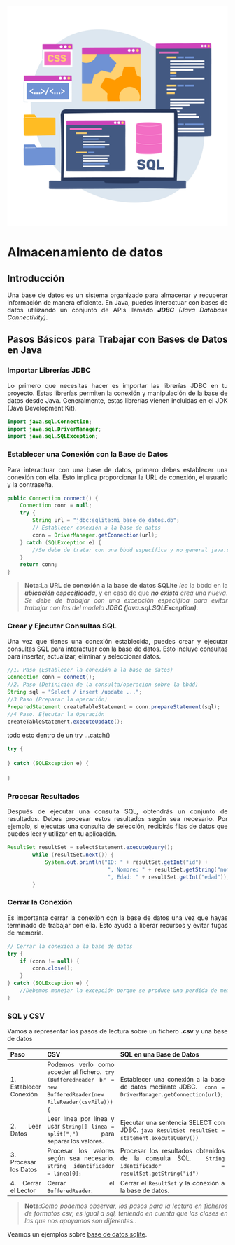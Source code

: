 <div align="justify">

<div align="center">
<img src="img/bbdd-sql.jpg" with="200px">
</div>

# Almacenamiento de datos

## Introducción

Una base de datos es un sistema organizado para almacenar y recuperar información de manera eficiente. En Java, puedes interactuar con bases de datos utilizando un conjunto de APIs llamado ___JDBC___ _(Java Database Connectivity)_.


## Pasos Básicos para Trabajar con Bases de Datos en Java

### Importar Librerías JDBC

Lo primero que necesitas hacer es importar las librerías JDBC en tu proyecto. Estas librerías permiten la conexión y manipulación de la base de datos desde Java. Generalmente, estas librerías vienen incluidas en el JDK (Java Development Kit).

```java
import java.sql.Connection;
import java.sql.DriverManager;
import java.sql.SQLException;
```

### Establecer una Conexión con la Base de Datos

Para interactuar con una base de datos, primero debes establecer una conexión con ella. Esto implica proporcionar la URL de conexión, el usuario y la contraseña.

```java
public Connection connect() {
    Connection conn = null;
    try {
        String url = "jdbc:sqlite:mi_base_de_datos.db";
        // Establecer conexión a la base de datos
        conn = DriverManager.getConnection(url);
    } catch (SQLException e) {
        //Se debe de tratar con una bbdd específica y no general java.sql.SQLException
    }
    return conn;
}
```

>__Nota__:La __URL de conexión a la base de datos SQLite__ _lee_ la bbdd en la ___ubicación especificada___, y en caso de que ___no exista___ _crea una nueva_.
_Se debe de trabajar con una excepción especiífica para evitar trabajar con las del modelo_ ___JDBC (java.sql.SQLException)___.

### Crear y Ejecutar Consultas SQL

Una vez que tienes una conexión establecida, puedes crear y ejecutar consultas SQL para interactuar con la base de datos. Esto incluye consultas para insertar, actualizar, eliminar y seleccionar datos.

```java
//1. Paso (Establecer la conexión a la base de datos)
Connection conn = connect();
//2. Paso (Definición de la consulta/operacion sobre la bbdd)
String sql = "Select / insert /update ...";
//3 Paso (Preparar la operación)
PreparedStatement createTableStatement = conn.prepareStatement(sql);
//4 Paso. Ejecutar la Operación
createTableStatement.executeUpdate();
```

todo esto dentro de un try ...catch()

```java
try {
    
} catch (SQLException e) {

}
```

### Procesar Resultados

Después de ejecutar una consulta SQL, obtendrás un conjunto de resultados. Debes procesar estos resultados según sea necesario. Por ejemplo, si ejecutas una consulta de selección, recibirás filas de datos que puedes leer y utilizar en tu aplicación.

```java
ResultSet resultSet = selectStatement.executeQuery();
        while (resultSet.next()) {
            System.out.println("ID: " + resultSet.getInt("id") +
                                ", Nombre: " + resultSet.getString("nombre") +
                                ", Edad: " + resultSet.getInt("edad"));
        }
```

### Cerrar la Conexión

Es importante cerrar la conexión con la base de datos una vez que hayas terminado de trabajar con ella. Esto ayuda a liberar recursos y evitar fugas de memoria.

```java
// Cerrar la conexión a la base de datos
try {
    if (conn != null) {
        conn.close();
    }
} catch (SQLException e) {
    //Debemos manejar la excepción porque se produce una perdida de memoria y problemas de rendimiento.
}
```

### SQL y CSV

Vamos a representar los pasos de lectura sobre un fichero __.csv__ y una base de datos

| Paso                         | CSV                    | SQL en una Base de Datos                                     |
|------------------------------|----------------------------------------------|---------------------------------------------------------------|
| 1. Establecer Conexión      | Podemos verlo como acceder al fichero.``` try (BufferedReader br = new BufferedReader(new FileReader(csvFile))) {``` | Establecer una conexión a la base de datos mediante JDBC. ``` conn = DriverManager.getConnection(url);``` |
| 2. Leer Datos                | Leer línea por línea y usar `String[] linea = split(",")` para separar los valores.  | Ejecutar una sentencia SELECT con JDBC. ```java ResultSet resultSet = statement.executeQuery())```                     |
| 3. Procesar los Datos        | Procesar los valores según sea necesario. ``` String identificador = linea[0]; ```   | Procesar los resultados obtenidos de la consulta SQL. ``` String identificador = resultSet.getString("id")```        |
| 4. Cerrar el Lector          | Cerrar el `BufferedReader`.                   | Cerrar el `ResultSet` y la conexión a la base de datos.      |

>__Nota__:_Como podemos observar, los pasos para la lectura en ficheros de formatos csv, es igual a sql, teniendo en cuenta que las clases en las que nos apoyamos son diferentes._.

Veamos un ejemplos sobre [base de datos sqlite](CRUD-SQLITE.md).

</div>